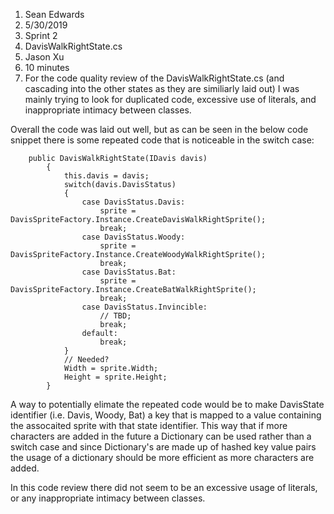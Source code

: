 ﻿1. Sean Edwards
2. 5/30/2019
3. Sprint 2
4. DavisWalkRightState.cs
5. Jason Xu
6. 10 minutes
7. For the code quality review of the DavisWalkRightState.cs (and cascading into the other states as they are similiarly laid out) 
I was mainly trying to look for duplicated code, excessive use of literals, and inappropriate intimacy between classes.

Overall the code was laid out well, but as can be seen in the below code snippet there is some repeated code that is noticeable in the
switch case:

```
	public DavisWalkRightState(IDavis davis)
        {
            this.davis = davis;
            switch(davis.DavisStatus)
            {
                case DavisStatus.Davis:
                    sprite = DavisSpriteFactory.Instance.CreateDavisWalkRightSprite();
                    break;
                case DavisStatus.Woody:
                    sprite = DavisSpriteFactory.Instance.CreateWoodyWalkRightSprite();
                    break;
                case DavisStatus.Bat:
                    sprite = DavisSpriteFactory.Instance.CreateBatWalkRightSprite();
                    break;
                case DavisStatus.Invincible:
                    // TBD;
                    break;
                default:
                    break;
            }
            // Needed?
            Width = sprite.Width;
            Height = sprite.Height;
        }
```

 A way to potentially elimate the repeated code would be to make DavisState identifier (i.e. Davis, Woody, Bat) a key that is
mapped to a value containing the assocaited sprite with that state identifier. This way that if more characters are added in the future a
Dictionary can be used rather than a switch case and since Dictionary's are made up of hashed key value pairs the usage of a dictionary
should be more efficient as more characters are added.

In this code review there did not seem to be an excessive usage of literals, or any inappropriate intimacy between classes.

